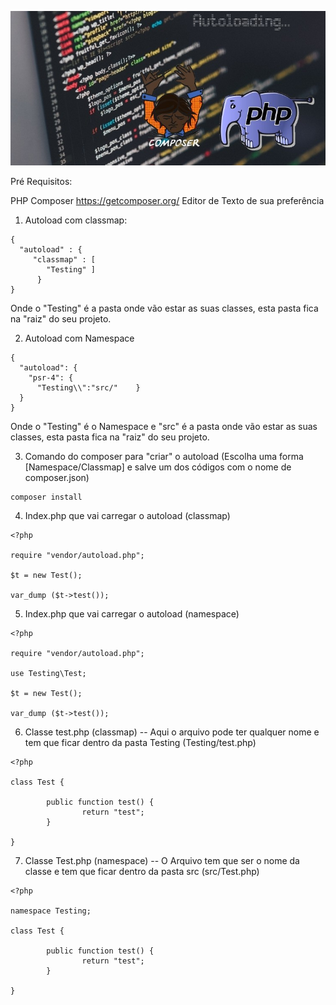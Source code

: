 ![Alt text](imgs/0.jpeg)


Pré Requisitos:

PHP
Composer https://getcomposer.org/
Editor de Texto de sua preferência

1) Autoload com classmap:

```
{
  "autoload" : {
     "classmap" : [
        "Testing" ]
      }
}

```

Onde o "Testing" é a pasta onde vão estar as suas classes, esta pasta fica na "raiz" do seu projeto.

2) Autoload com Namespace

```
{
  "autoload": {
    "psr-4": {
      "Testing\\":"src/"    }
  }
}
```

Onde o "Testing" é o Namespace e "src" é a pasta onde vão estar as suas classes, esta pasta fica na "raiz" do seu projeto.

3) Comando do composer para "criar" o autoload (Escolha uma forma [Namespace/Classmap] e salve um dos códigos com o nome de composer.json)

```
composer install
```

4) Index.php que vai carregar o autoload (classmap)

```
<?php

require "vendor/autoload.php";

$t = new Test();

var_dump ($t->test());

```

5) Index.php que vai carregar o autoload (namespace)

```
<?php

require "vendor/autoload.php";

use Testing\Test;

$t = new Test();

var_dump ($t->test());
```

6) Classe test.php (classmap) -- Aqui o arquivo pode ter qualquer nome e tem que ficar dentro da pasta Testing (Testing/test.php)

```
<?php

class Test {

        public function test() {
                return "test";
        }

}

```

7) Classe Test.php (namespace) -- O Arquivo tem que ser o nome da classe e tem que ficar dentro da pasta src (src/Test.php)

```
<?php

namespace Testing;

class Test {

        public function test() {
                return "test";
        }

}
```


